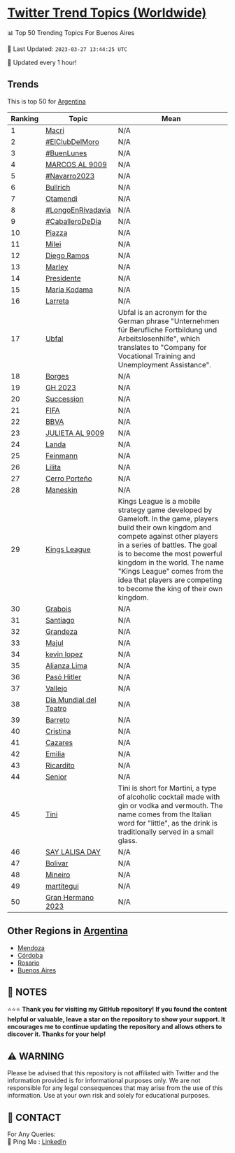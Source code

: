 [Twitter Trend Topics (Worldwide)](https://github.com/ErcinDedeoglu/Twitter-Trend-Topics)
==========


📊 Top 50 Trending Topics For Buenos Aires

📆 Last Updated: `2023-03-27 13:44:25 UTC`

🔧 Updated every 1 hour!


## Trends

This is top 50 for [Argentina](</Argentina>)

| Ranking | Topic | Mean |
| ------- | ------------ | ------------ |
| 1 | [Macri](http://twitter.com/search?q=Macri) | N/A |
| 2 | [#ElClubDelMoro](http://twitter.com/search?q=%23ElClubDelMoro) | N/A |
| 3 | [#BuenLunes](http://twitter.com/search?q=%23BuenLunes) | N/A |
| 4 | [MARCOS AL 9009](http://twitter.com/search?q=MARCOS+AL+9009) | N/A |
| 5 | [#Navarro2023](http://twitter.com/search?q=%23Navarro2023) | N/A |
| 6 | [Bullrich](http://twitter.com/search?q=Bullrich) | N/A |
| 7 | [Otamendi](http://twitter.com/search?q=Otamendi) | N/A |
| 8 | [#LongoEnRivadavia](http://twitter.com/search?q=%23LongoEnRivadavia) | N/A |
| 9 | [#CaballeroDeDia](http://twitter.com/search?q=%23CaballeroDeDia) | N/A |
| 10 | [Piazza](http://twitter.com/search?q=Piazza) | N/A |
| 11 | [Milei](http://twitter.com/search?q=Milei) | N/A |
| 12 | [Diego Ramos](http://twitter.com/search?q=Diego+Ramos) | N/A |
| 13 | [Marley](http://twitter.com/search?q=Marley) | N/A |
| 14 | [Presidente](http://twitter.com/search?q=Presidente) | N/A |
| 15 | [María Kodama](http://twitter.com/search?q=Mar%c3%ada+Kodama) | N/A |
| 16 | [Larreta](http://twitter.com/search?q=Larreta) | N/A |
| 17 | [Ubfal](http://twitter.com/search?q=Ubfal) | Ubfal is an acronym for the German phrase "Unternehmen für Berufliche Fortbildung und Arbeitslosenhilfe", which translates to "Company for Vocational Training and Unemployment Assistance". |
| 18 | [Borges](http://twitter.com/search?q=Borges) | N/A |
| 19 | [GH 2023](http://twitter.com/search?q=GH+2023) | N/A |
| 20 | [Succession](http://twitter.com/search?q=Succession) | N/A |
| 21 | [FIFA](http://twitter.com/search?q=FIFA) | N/A |
| 22 | [BBVA](http://twitter.com/search?q=BBVA) | N/A |
| 23 | [JULIETA AL 9009](http://twitter.com/search?q=JULIETA+AL+9009) | N/A |
| 24 | [Landa](http://twitter.com/search?q=Landa) | N/A |
| 25 | [Feinmann](http://twitter.com/search?q=Feinmann) | N/A |
| 26 | [Lilita](http://twitter.com/search?q=Lilita) | N/A |
| 27 | [Cerro Porteño](http://twitter.com/search?q=Cerro+Porte%c3%b1o) | N/A |
| 28 | [Maneskin](http://twitter.com/search?q=Maneskin) | N/A |
| 29 | [Kings League](http://twitter.com/search?q=Kings+League) | Kings League is a mobile strategy game developed by Gameloft. In the game, players build their own kingdom and compete against other players in a series of battles. The goal is to become the most powerful kingdom in the world. The name "Kings League" comes from the idea that players are competing to become the king of their own kingdom. |
| 30 | [Grabois](http://twitter.com/search?q=Grabois) | N/A |
| 31 | [Santiago](http://twitter.com/search?q=Santiago) | N/A |
| 32 | [Grandeza](http://twitter.com/search?q=Grandeza) | N/A |
| 33 | [Majul](http://twitter.com/search?q=Majul) | N/A |
| 34 | [kevin lopez](http://twitter.com/search?q=kevin+lopez) | N/A |
| 35 | [Alianza Lima](http://twitter.com/search?q=Alianza+Lima) | N/A |
| 36 | [Pasó Hitler](http://twitter.com/search?q=Pas%c3%b3+Hitler) | N/A |
| 37 | [Vallejo](http://twitter.com/search?q=Vallejo) | N/A |
| 38 | [Día Mundial del Teatro](http://twitter.com/search?q=D%c3%ada+Mundial+del+Teatro) | N/A |
| 39 | [Barreto](http://twitter.com/search?q=Barreto) | N/A |
| 40 | [Cristina](http://twitter.com/search?q=Cristina) | N/A |
| 41 | [Cazares](http://twitter.com/search?q=Cazares) | N/A |
| 42 | [Emilia](http://twitter.com/search?q=Emilia) | N/A |
| 43 | [Ricardito](http://twitter.com/search?q=Ricardito) | N/A |
| 44 | [Senior](http://twitter.com/search?q=Senior) | N/A |
| 45 | [Tini](http://twitter.com/search?q=Tini) | Tini is short for Martini, a type of alcoholic cocktail made with gin or vodka and vermouth. The name comes from the Italian word for "little", as the drink is traditionally served in a small glass. |
| 46 | [SAY LALISA DAY](http://twitter.com/search?q=SAY+LALISA+DAY) | N/A |
| 47 | [Bolivar](http://twitter.com/search?q=Bolivar) | N/A |
| 48 | [Mineiro](http://twitter.com/search?q=Mineiro) | N/A |
| 49 | [martitegui](http://twitter.com/search?q=martitegui) | N/A |
| 50 | [Gran Hermano 2023](http://twitter.com/search?q=Gran+Hermano+2023) | N/A |



## Other Regions in [Argentina](</Argentina>)

* [Mendoza](</Argentina/Mendoza.md>)
* [Córdoba](</Argentina/Córdoba.md>)
* [Rosario](</Argentina/Rosario.md>)
* [Buenos Aires](</Argentina/Buenos Aires.md>)



## 📝 NOTES

⭐⭐⭐ **Thank you for visiting my GitHub repository! If you found the content helpful or valuable, leave a star on the repository to show your support. It encourages me to continue updating the repository and allows others to discover it. Thanks for your help!**


## ⚠️ WARNING

Please be advised that this repository is not affiliated with Twitter and the information provided is for informational purposes only. We are not responsible for any legal consequences that may arise from the use of this information. Use at your own risk and solely for educational purposes.


## 📨 CONTACT

 For Any Queries:  
            🏓 Ping Me : [LinkedIn](https://www.linkedin.com/in/ercindedeoglu/)
